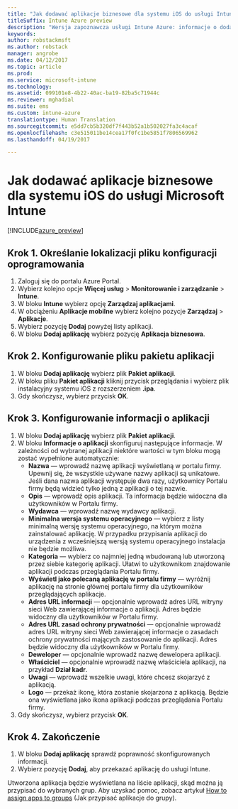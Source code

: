 ```yaml
---
title: "Jak dodawać aplikacje biznesowe dla systemu iOS do usługi Intune"
titleSuffix: Intune Azure preview
description: "Wersja zapoznawcza usługi Intune Azure: informacje o dodawaniu aplikacji biznesowych (LOB) dla systemu iOS do usługi Intune."
keywords: 
author: robstackmsft
ms.author: robstack
manager: angrobe
ms.date: 04/12/2017
ms.topic: article
ms.prod: 
ms.service: microsoft-intune
ms.technology: 
ms.assetid: 099101e8-4b22-40ac-ba19-82ba5c71944c
ms.reviewer: mghadial
ms.suite: ems
ms.custom: intune-azure
translationtype: Human Translation
ms.sourcegitcommit: e5dd7cb5b320df7f443b52a1b502027fa3c4acaf
ms.openlocfilehash: c3e515011be14cea17f0fc1be5851f7806569962
ms.lasthandoff: 04/19/2017

---
```


# <a name="how-to-add-ios-line-of-business-lob-apps-to-microsoft-intune"></a>Jak dodawać aplikacje biznesowe dla systemu iOS do usługi Microsoft Intune

[!INCLUDE[azure_preview](../includes/azure_preview.md)]


## <a name="step-1---specify-the-software-setup-file"></a>Krok 1. Określanie lokalizacji pliku konfiguracji oprogramowania

1. Zaloguj się do portalu Azure Portal.
2. Wybierz kolejno opcje **Więcej usług** > **Monitorowanie i zarządzanie** > **Intune**.
3. W bloku **Intune** wybierz opcję **Zarządzaj aplikacjami**.
4. W obciążeniu **Aplikacje mobilne** wybierz kolejno pozycje **Zarządzaj** > **Aplikacje**.
5. Wybierz pozycję **Dodaj** powyżej listy aplikacji.
6. W bloku **Dodaj aplikację** wybierz pozycję **Aplikacja biznesowa**.

## <a name="step-2---configure-the-app-package-file"></a>Krok 2. Konfigurowanie pliku pakietu aplikacji

1. W bloku **Dodaj aplikację** wybierz plik **Pakiet aplikacji**.
2. W bloku pliku **Pakiet aplikacji** kliknij przycisk przeglądania i wybierz plik instalacyjny systemu iOS z rozszerzeniem **.ipa**.
3. Gdy skończysz, wybierz przycisk **OK**.


## <a name="step-3---configure-app-information"></a>Krok 3. Konfigurowanie informacji o aplikacji

1. W bloku **Dodaj aplikację** wybierz plik **Pakiet aplikacji**.
2. W bloku **Informacje o aplikacji** skonfiguruj następujące informacje. W zależności od wybranej aplikacji niektóre wartości w tym bloku mogą zostać wypełnione automatycznie:
    - **Nazwa** — wprowadź nazwę aplikacji wyświetlaną w portalu firmy. Upewnij się, że wszystkie używane nazwy aplikacji są unikatowe. Jeśli dana nazwa aplikacji występuje dwa razy, użytkownicy Portalu firmy będą widzieć tylko jedną z aplikacji o tej nazwie.
    - **Opis** — wprowadź opis aplikacji. Ta informacja będzie widoczna dla użytkowników w Portalu firmy.
    - **Wydawca** — wprowadź nazwę wydawcy aplikacji.
    - **Minimalna wersja systemu operacyjnego** — wybierz z listy minimalną wersję systemu operacyjnego, na którym można zainstalować aplikację. W przypadku przypisania aplikacji do urządzenia z wcześniejszą wersją systemu operacyjnego instalacja nie będzie możliwa.
    - **Kategoria** — wybierz co najmniej jedną wbudowaną lub utworzoną przez siebie kategorię aplikacji. Ułatwi to użytkownikom znajdowanie aplikacji podczas przeglądania Portalu firmy.
    - **Wyświetl jako polecaną aplikację w portalu firmy** — wyróżnij aplikację na stronie głównej portalu firmy dla użytkowników przeglądających aplikacje.
    - **Adres URL informacji** — opcjonalnie wprowadź adres URL witryny sieci Web zawierającej informacje o aplikacji. Adres będzie widoczny dla użytkowników w Portalu firmy.
    - **Adres URL zasad ochrony prywatności** — opcjonalnie wprowadź adres URL witryny sieci Web zawierającej informacje o zasadach ochrony prywatności mających zastosowanie do aplikacji. Adres będzie widoczny dla użytkowników w Portalu firmy.
    - **Deweloper** — opcjonalnie wprowadź nazwę dewelopera aplikacji.
    - **Właściciel** — opcjonalnie wprowadź nazwę właściciela aplikacji, na przykład **Dział kadr**.
    - **Uwagi** — wprowadź wszelkie uwagi, które chcesz skojarzyć z aplikacją.
    - **Logo** — przekaż ikonę, która zostanie skojarzona z aplikacją. Będzie ona wyświetlana jako ikona aplikacji podczas przeglądania Portalu firmy.
3. Gdy skończysz, wybierz przycisk **OK**.

## <a name="step-4---finish-up"></a>Krok 4. Zakończenie

1. W bloku **Dodaj aplikację** sprawdź poprawność skonfigurowanych informacji.
2. Wybierz pozycję **Dodaj**, aby przekazać aplikację do usługi Intune.

Utworzona aplikacja będzie wyświetlana na liście aplikacji, skąd można ją przypisać do wybranych grup. Aby uzyskać pomoc, zobacz artykuł [How to assign apps to groups](/intune-azure/manage-apps/deploy-apps) (Jak przypisać aplikacje do grupy).

